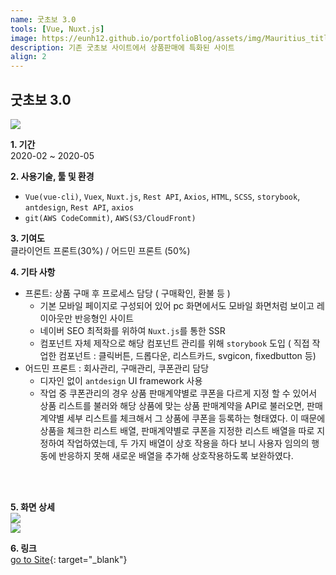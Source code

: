```yaml
---
name: 굿초보 3.0
tools: [Vue, Nuxt.js]
image: https://eunh12.github.io/portfolioBlog/assets/img/Mauritius_title.png
description: 기존 굿초보 사이트에서 상품판매에 특화된 사이트
align: 2
---
```


## 굿초보 3.0  
![](https://eunh12.github.io/portfolioBlog/assets/img/Mauritius_title.png)  
  
**1. 기간**   
2020-02 ~ 2020-05   
  
**2. 사용기술, 툴 및 환경**   
- `Vue(vue-cli)`, `Vuex`, `Nuxt.js`, `Rest API`, `Axios`, `HTML`, `SCSS`, `storybook`, `antdesign`, `Rest API`, `axios`   
- `git(AWS CodeCommit)`, `AWS(S3/CloudFront)`  
   
**3. 기여도**   
클라이언트 프론트(30%) / 어드민 프론트 (50%)   
   
**4. 기타 사항**   
* 프론트: 상품 구매 후 프로세스 담당 ( 구매확인, 환불 등 )
  - 기본 모바일 페이지로 구성되어 있어 pc 화면에서도 모바일 화면처럼 보이고 레이아웃만 반응형인 사이트
  - 네이버 SEO 최적화를 위하여 `Nuxt.js`를 통한 SSR   
  - 컴포넌트 자체 제작으로 해당 컴포넌트 관리를 위해 `storybook` 도입  ( 직접 작업한 컴포넌트 : 클릭버튼, 드롭다운, 리스트카드, svgicon, fixedbutton 등)
* 어드민 프론트 : 회사관리, 구매관리, 쿠폰관리 담당
  - 디자인 없이 `antdesign` UI framework 사용
  - 작업 중 쿠폰관리의 경우 상품 판매계약별로 쿠폰을 다르게 지정 할 수 있어서 상품 리스트를 불러와 해당 상품에 맞는 상품 판매계약을 API로 불러오면, 판매계약별 세부 리스트를 체크해서 그 상품에 쿠폰을 등록하는 형태였다. 이 때문에 상품을 체크한 리스트 배열, 판매계약별로 쿠폰을 지정한 리스트 배열을 따로 지정하여 작업하였는데,  두 가지 배열이 상호 작용을 하다 보니 사용자 임의의 행동에 반응하지 못해 새로운 배열을 추가해 상호작용하도록 보완하였다.

      
<br>    
<br>     

**5. 화면 상세**   
![](https://eunh12.github.io/portfolioBlog/assets/img/Mauritius_con.png)  
![](https://eunh12.github.io/portfolioBlog/assets/img/Mauritius_con2.png)  
   
**6. 링크**  
[go to Site](http://insurance.goodchobo.com/){: target="_blank"}
